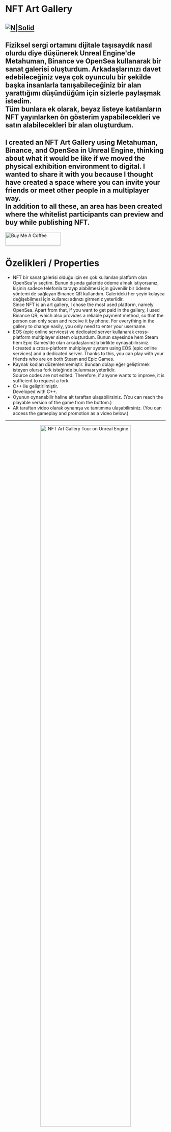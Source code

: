 <h1 class="code-line" data-line-start=0 data-line-end=1 ><a id="nft_art_gallery"></a>NFT Art Gallery</h1>
<h2 class="code-line" data-line-start=2 data-line-end=4 ><a id="NSolidhttpsplaylhgoogleusercontentcom4ChxU_bzuJe8ix7IC7fYOq5xH3rtDjDMFogy4NsF6l8jNH9Q_G7zQUWoZtWvkliyww2247h1264rwhttpwwwartistscompanydigital_2"></a><a href="http://www.artistscompany.tech"><img src="https://raw.githubusercontent.com/creosB/presentation/main/background.png" alt="N|Solid"></a></h2>
<h2 class="code-line" data-line-start=2 data-line-end=3 ><a id="1987_yapm_Contrann_Unreal_Engine_uyarlamas_olan_ve_8_blmden_oluan_bir_oyun_2"></a>Fiziksel sergi ortamını dijitale taşısaydık nasıl olurdu diye düşünerek Unreal Engine'de Metahuman, Binance ve OpenSea kullanarak bir sanat galerisi oluşturdum. Arkadaşlarınızı davet edebileceğiniz veya çok oyunculu bir şekilde başka insanlarla tanışabileceğiniz bir alan yarattığımı düşündüğüm için sizlerle paylaşmak istedim. 
<br>
Tüm bunlara ek olarak, beyaz listeye katılanların NFT yayınlarken ön gösterim yapabilecekleri ve satın alabilecekleri bir alan oluşturdum.</h2>
<h2 class="code-line" data-line-start=3 data-line-end=4 ><a id="It_is_an_Unreal_Engine_adaptation_of_1987s_Contra_and_consists_of_8_episodes_3"></a>I created an NFT Art Gallery using Metahuman, Binance, and OpenSea in Unreal Engine, thinking about what it would be like if we moved the physical exhibition environment to digital. I wanted to share it with you because I thought have created a space where you can invite your friends or meet other people in a multiplayer way.
<br>
In addition to all these, an area has been created where the whitelist participants can preview and buy while publishing NFT.</h2>
<a href="https://www.buymeacoffee.com/creos" target="_blank"><img src="https://www.buymeacoffee.com/assets/img/custom_images/orange_img.png" alt="Buy Me A Coffee" style="height: 41px !important;width: 174px !important;box-shadow: 0px 3px 2px 0px rgba(190, 190, 190, 0.5) !important;-webkit-box-shadow: 0px 3px 2px 0px rgba(190, 190, 190, 0.5) !important;" ></a>
<h1 class="code-line" data-line-start=5 data-line-end=6 ><a id="zelikleri__Properties_5"></a>Özelikleri / Properties</h1>
<ul>
<li class="has-line-data" data-line-start="6" data-line-end="7">NFT bir sanat galerisi olduğu için en çok kullanılan platform olan OpenSea'yı seçtim. Bunun dışında galeride ödeme almak istiyorsanız, kişinin sadece telefonla tarayıp alabilmesi için güvenilir bir ödeme yöntemi de sağlayan Binance QR kullandım. Galerideki her şeyin kolayca değişebilmesi için kullanıcı adınızı girmeniz yeterlidir.
<br>
Since NFT is an art gallery, I chose the most used platform, namely OpenSea. Apart from that, if you want to get paid in the gallery, I used Binance QR, which also provides a reliable payment method, so that the person can only scan and receive it by phone. For everything in the gallery to change easily, you only need to enter your username.
</li>
<li class="has-line-data" data-line-start="7" data-line-end="9">EOS (epic online services) ve dedicated server kullanarak cross-platform multiplayer sistem oluşturdum. Bunun sayesinde hem Steam hem Epic Games'de olan arkadaşlarınızla birlikte oynayabilirsiniz.
<br>
I created a cross-platform multiplayer system using EOS (epic online services) and a dedicated server. Thanks to this, you can play with your friends who are on both Steam and Epic Games.
</li>
<li class="has-line-data" data-line-start="9" data-line-end="11">Kaynak kodları düzenlenmemiştir. Bundan dolayı eğer geliştirmek isteyen olursa fork isteğinde bulunması yeterlidir.
<br>
Source codes are not edited. Therefore, if anyone wants to improve, it is sufficient to request a fork.</li>
<li class="has-line-data" data-line-start="11" data-line-end="13">C++ ile geliştirilmiştir.<br>
Developed with C++.</li>
<li class="has-line-data" data-line-start="13" data-line-end="14">Oyunun oynanabilir haline alt taraftan ulaşabilirsiniz. (You can reach the playable version of the game from the bottom.)</li>
<li class="has-line-data" data-line-start="14" data-line-end="16">Alt taraftan video olarak oynanışa ve tanıtımına ulaşabilirsiniz. (You can access the gameplay and promotion as a video below.)</li>
</ul>
<hr>
<a href="https://youtu.be/GVvX_9bMIPk" title="Music Caster Video Demo">
  <p align="center">
    <img width="75%" src="https://img.youtube.com/vi/GVvX_9bMIPk/maxresdefault.jpg" alt="NFT Art Gallery Tour on Unreal Engine"/>
  </p>
</a>
<h1 class="code-line" data-line-start=24 data-line-end=25 ><a id="Bilmeniz_gerekenler__What_you_need_to_know_24"></a>Bilmeniz gerekenler / What you need to know</h1>
<ul>
<li class="has-line-data" data-line-start="25" data-line-end="27">
<ul>
<li class="has-line-data" data-line-start="25" data-line-end="27">Oyunu derlemek ve düzenlemek için **\YourEngine\Engine\Plugins\Online\OnlineSubsystemEOS** klasörünü kopyalayıp projemizin olduğu klasöre gelip plugin klasörü oluşturduktan sonra içine atıyoruz.<br>
To compile and edit the game, we copy the **\YourEngine\Engine\Plugins\Online\OnlineSubsystemEOS** folder, come to the folder where our project is located, create the plugin folder and put it in.</li>
<li class="has-line-data" data-line-start="25" data-line-end="27"><p class="has-line-data" data-line-start="0" data-line-end="1"><a href="https://github.com/creosB/UnrealScriptsandNotes/blob/main/Unreal%20Engine%20Scripts%20and%20Notes.md#eos-kullan%C4%B1m%C4%B1">Oyunu test etmek için alt kısımda bulunan ayarları yapmayı unutmayın eğer yapmazsanız, aynı bilgisayar üzerinde test edemezsiniz</a></p>
<br>
<p class="has-line-data" data-line-start="0" data-line-end="1"><a href="https://github.com/creosB/UnrealScriptsandNotes/blob/main/Unreal%20Engine%20Scripts%20and%20Notes.md#eos-kullan%C4%B1m%C4%B1">Do not forget to adjust the settings below to test the game, if you do not, you cannot test it on the same computer.</a></p></li>
</ul>
</li>
<li class="has-line-data" data-line-start="27" data-line-end="30">Boyutundan dolayı projenin tamamı yüklenememiştir. Projeye tamamen erişmek istiyorsanız buradan indirebilirsiniz.
<br>
Due to its size, the entire project could not be loaded. If you want full access to the project, you can download it here.<br>
<a href="https://drive.google.com/file/d/1a125kBrgLtBEMq_jHsNNjXtDjyEiuzXU/view?usp=sharing">Source Code</a></li>
</ul>
<h1 class="code-line" data-line-start=30 data-line-end=31 ><a id="License_30"></a>License</h1>
<hr>
<h2 class="code-line" data-line-start=32 data-line-end=33 ><a id="Herhangi_bir_yerde_paylamak_deiiklik_yapmak_iin_ncelikle_bana_ulanz_32"></a>Herhangi bir yerde paylaşmak, değişiklik yapmak için öncelikle bana ulaşınız.</h2>
<h2 class="code-line" data-line-start=33 data-line-end=34 ><a id="Please_contact_me_first_to_share_or_make_changes_anywhere_33"></a>Please contact me first to share or make changes anywhere.</h2>
<h2 class="code-line" data-line-start=34 data-line-end=35 ><a id="MIT_License_34"></a>MIT License</h2>
<hr>
